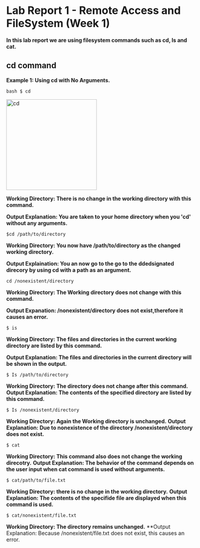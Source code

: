 # Lab Report 1 - Remote Access and FileSystem (Week 1)

**In this lab report we are using filesystem commands such as cd, ls and cat.**

## **cd command**

**Example 1: Using cd with No Arguments.**
```
bash $ cd
```
<img width="240" alt="cd" src="https://github.com/ads2003/cse15l-lab-reports/assets/156348741/825e2d9a-502f-462b-a91c-dcfa1b59b61b">

**Working Directory: There is no change in the working directory with this command.**

**Output Explanation: You are taken to your home directory when you 'cd' without any arguments.**

```
$cd /path/to/directory
```
**Working Directory: You now have /path/to/directory as the changed working directory.**

**Output Explaination: You an now go to the go to the ddedsignated direcory by using cd with a  path as an argument.**


```
cd /nonexistent/directory
```
**Working Directory: The Working directory does not change with this command.**

**Output Expanation: /nonexistent/directory does not exist,therefore it causes an error.**

```
$ is
```
**Working Directory: The files and directories in the current working directory are listed by this command.**

**Output Explanation: The files and directories in the current directory will be shown in the output.**

```
$ Is /path/to/directory
```
**Working Directory: The directory does not change after this command.**
**Output Explanation: The contents of the specified directory are listed by this command.**

```
$ Is /nonexistent/directory
```
**Working Directory: Again the Working directory is unchanged.**
**Output Explanation: Due to nonexistence of the directory /nonexistent/directory does not exist.**

```
$ cat
```
**Working Directory: This command also does not change the working direcotry.**
**Output Explanation: The behavior of the command depends on the  user input when cat command is used without arguments.**

```
$ cat/path/to/file.txt
```
**Working Directory: there is no change in the working directory.**
**Output Explanation: The contents of the specifide file are displayed when this command is used.**

```
$ cat/nonexistent/file.txt
```
**Working Directory: The directory remains unchanged.**
**Output Explanation: Because /nonexistent/file.txt does not exist, this causes an error.
